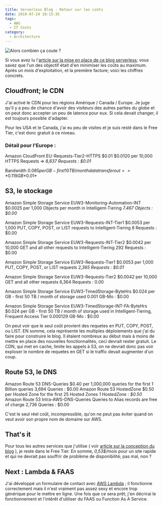 ```yaml
---
title: Serverless Blog - Retour sur les coûts 
date: 2019-07-24 18:15:35
tags:
  - AWS
  - IT Costs
category:
  - Architecture
---
```

![Alors combien ça coute ?][money] 

Si vous avez lu l'[article sur la mise en place de ce blog serverless][blogserverless]; vous savez que l'un des objectif était d'en minimiser les coûts au maximum. 
Après un mois d'exploitation, et la première facture; voici les chiffres concrets. 
<!-- more -->


## Cloudfront; le CDN 

J'ai activé le CDN pour les régions Amérique / Canada / Europe. Je juge qu'il y a peu de chance d'avoir des visiteurs des autres parties du globe et on peut donc accepter un peu de latence pour eux. Si cela devait changer, il est toujours possible d'adapter. 

Pour les USA et le Canada, j'ai eu peu de visites et je suis resté dans le Free Tier, c'est donc gratuit à ce niveau.  

### Détail pour l'Europe : 

Amazon CloudFront EU-Requests-Tier2-HTTPS $0.01
$0.0120 per 10,000 HTTPS Requests => *8,837 Requests : $0.01*

Bandwidth 
$0.085 per GB - first 10 TB / month data transfer out => *0.119 GB *$0.01*



## S3, le stockage

Amazon Simple Storage Service EUW3-Monitoring-Automation-INT
$0.0025 per 1,000 Objects per month in Intelligent-Tiering  *7.467 Objects : $0.00*

Amazon Simple Storage Service EUW3-Requests-INT-Tier1 
$0.0053 per 1,000 PUT, COPY, POST, or LIST requests to Intelligent-Tiering 8 Requests : $0.00

Amazon Simple Storage Service EUW3-Requests-INT-Tier2 
$0.0042 per 10,000 GET and all other requests to Intelligent-Tiering 292 Requests : $0.00

Amazon Simple Storage Service EUW3-Requests-Tier1 
$0.0053 per 1,000 PUT, COPY, POST, or LIST requests *2,365 Requests : $0.01*

Amazon Simple Storage Service EUW3-Requests-Tier2 
$0.0042 per 10,000 GET and all other requests 6,364 Requests : 0.00

Amazon Simple Storage Service EUW3-TimedStorage-ByteHrs 
$0.024 per GB - first 50 TB / month of storage used  0.001 GB-Mo : $0.00

Amazon Simple Storage Service EUW3-TimedStorage-INT-FA-ByteHrs 
$0.024 per GB - first 50 TB / month of storage used in Intelligent-Tiering, Frequent Access Tier 0.000129 GB-Mo : $0.00


On peut voir que le seul coût provient des requetes en PUT, COPY, POST, ou LIST. EN somme, cela représente les multiples déploiements que j'ai du faire pour construire le blog. Il étaient nombreux au début mais à moins de mettre en place des nouvelles fonctionnalités, ceci devrait rester gratuit. 
Le CDN, qui met en cache, limite les appels à S3, on ne devrait donc pas voir exploser le nombre de requetes en GET si le traffic devait augmenter d'un coup. 


## Route 53, le DNS 

Amazon Route 53 DNS-Queries 
$0.40 per 1,000,000 queries for the first 1 Billion queries 3,694 Queries : $0.00
Amazon Route 53 HostedZone 
$0.50 per Hosted Zone for the first 25 Hosted Zones *1 HostedZone : $0.50*
Amazon Route 53 Intra-AWS-DNS-Queries 
Queries to Alias records are free of charge 2,736 Queries : $0.00 

C'est le seul réel coût, incompressible, qu'on ne peut pas éviter quand on veut avoir son propre nom de domaine sur AWS. 
 

## That's it 

Pour tous les autres services que j'utilise ( voir [article sur la conception du blog][blogserverless] ), je reste dans le Free Tier. 
En somme, *0,53$/mois* pour un site rapide et qui ne devrait pas souffrir de problème de disponibilité; pas mal, non ? 

## Next : Lambda & FAAS 

J'ai développé un formulaire de contact avec [AWS Lambda][lmbda] ; il fonctionne correctement mais il n'est vraiment pas assez sexy et encore trop générique pour le mettre en ligne. 
Une fois que ce sera prêt; j'en décrirai le fonctionnement et l'intérêt d'utiliser du FAAS ou Function As A Service. 

[money]: https://i.imgur.com/T6VD4Lp.gif
[blogserverless]: https://www.delsoir.com/2019/06/03/Mettre-en-place-un-blog-Serverless-sur-AWS-avec-integration-continue/
[lmbda]: https://aws.amazon.com/lambda
[sems]: https://aws.amazon.com/ses/
